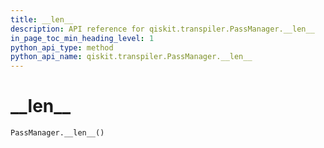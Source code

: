 ```yaml
---
title: __len__
description: API reference for qiskit.transpiler.PassManager.__len__
in_page_toc_min_heading_level: 1
python_api_type: method
python_api_name: qiskit.transpiler.PassManager.__len__
---
```


# \_\_len\_\_

<span id="qiskit.transpiler.PassManager.__len__" />

`PassManager.__len__()`

